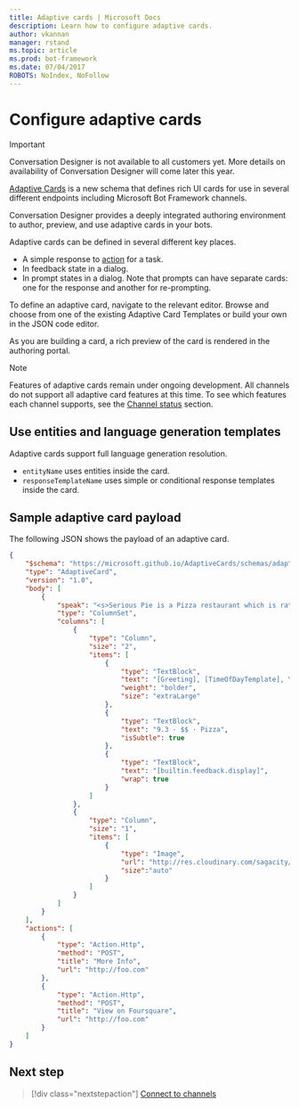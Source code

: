 ```yaml
---
title: Adaptive cards | Microsoft Docs
description: Learn how to configure adaptive cards.
author: vkannan
manager: rstand
ms.topic: article
ms.prod: bot-framework
ms.date: 07/04/2017
ROBOTS: NoIndex, NoFollow
---
```


# Configure adaptive cards
> [!IMPORTANT]
> Conversation Designer is not available to all customers yet. More details on
> availability of Conversation Designer will come later this year.

<a href="http://adaptivecards.io" target="_blank">Adaptive Cards</a> is a new schema that defines rich UI cards for use in several 
different endpoints including Microsoft Bot Framework channels. 

Conversation Designer provides a deeply integrated authoring environment to author, preview, and use adaptive cards in your bots. 

Adaptive cards can be defined in several different key places.

- A simple response to [action](conversation-designer-actions.md) for a task.
- In feedback state in a dialog.
- In prompt states in a dialog. Note that prompts can have separate cards: one for the response and another for re-prompting.

To define an adaptive card, navigate to the relevant editor. Browse and choose from one of the existing Adaptive Card 
Templates or build your own in the JSON code editor. 

<!--TODO: Insert screenshot -->

As you are building a card, a rich preview of the card is rendered in the authoring portal.

> [!NOTE]
> Features of adaptive cards remain under ongoing development. All channels do not support all adaptive card features at this time. To see which features each channel supports, see the [Channel status](https://docs.microsoft.com/en-us/adaptive-cards/get-started/bots#channel-status) section.


## Use entities and language generation templates
Adaptive cards support full language generation resolution.

* `entityName` uses entities inside the card.
* `responseTemplateName` uses simple or conditional response templates inside the card.

<!--
# Binding form flow input fields to bot entities
TODO: fill this out based on design/ implementation -->

<!-- ## Adaptive Card schema

You can learn more about adaptive cards here  TODO: Insert link to adaptive cards schema documentation -->

## Sample adaptive card payload

The following JSON shows the payload of an adaptive card.

```json
{
    "$schema": "https://microsoft.github.io/AdaptiveCards/schemas/adaptive-card.json",
    "type": "AdaptiveCard",
    "version": "1.0",
    "body": [
        {
            "speak": "<s>Serious Pie is a Pizza restaurant which is rated 9.3 by customers.</s>",
            "type": "ColumnSet",
            "columns": [
                {
                    "type": "Column",
                    "size": "2",
                    "items": [
                        {
                            "type": "TextBlock",
                            "text": "[Greeting], [TimeOfDayTemplate], You can eat in {location}",
                            "weight": "bolder",
                            "size": "extraLarge"
                        },
                        {
                            "type": "TextBlock",
                            "text": "9.3 · $$ · Pizza",
                            "isSubtle": true
                        },
                        {
                            "type": "TextBlock",
                            "text": "[builtin.feedback.display]",
                            "wrap": true
                        }
                    ]
                },
                {
                    "type": "Column",
                    "size": "1",
                    "items": [
                        {
                            "type": "Image",
                            "url": "http://res.cloudinary.com/sagacity/image/upload/c_crop,h_670,w_635,x_0,y_0/c_scale,w_640/v1397425743/Untitled-4_lviznp.jpg",
                            "size":"auto"
                        }
                    ]
                }
            ]
        }
    ],
    "actions": [
        {
            "type": "Action.Http",
            "method": "POST",
            "title": "More Info",
            "url": "http://foo.com"
        },
        {
            "type": "Action.Http",
            "method": "POST",
            "title": "View on Foursquare",
            "url": "http://foo.com"
        }
    ]
}
```

## Next step
> [!div class="nextstepaction"]
> [Connect to channels](conversation-designer-deploy.md)
